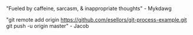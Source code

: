 "Fueled by caffeine, sarcasm, & inappropriate thoughts" - Mykdawg

"git remote add origin https://github.com/esellors/git-process-example.git
git push -u origin master" - Jacob